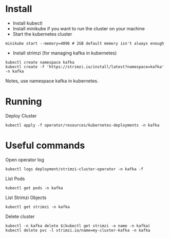 # Install
- Install kubectl
- Install minikube if you want to run the cluster on your machine
- Start the kubernetes cluster
```
minikube start --memory=4096 # 2GB default memory isn't always enough
```
- Install strimzi (for managing kafka in kubernetes)
```
kubectl create namespace kafka
kubectl create -f 'https://strimzi.io/install/latest?namespace=kafka' -n kafka
```
Notes, use namespace kafka in kubernetes.

# Running

Deploy Cluster

```
kubectl apply -f operator/resources/kubernetes-deployments -n kafka
```

# Useful commands

Open operator log
```
kubectl logs deployment/strimzi-cluster-operator -n kafka -f
```

List Pods
```
kubectl get pods -n kafka
```

List Strimzi Objects
```
kubectl get strimzi -n kafka
```


Delete cluster
```
kubectl -n kafka delete $(kubectl get strimzi -o name -n kafka)
kubectl delete pvc -l strimzi.io/name=my-cluster-kafka -n kafka
```
